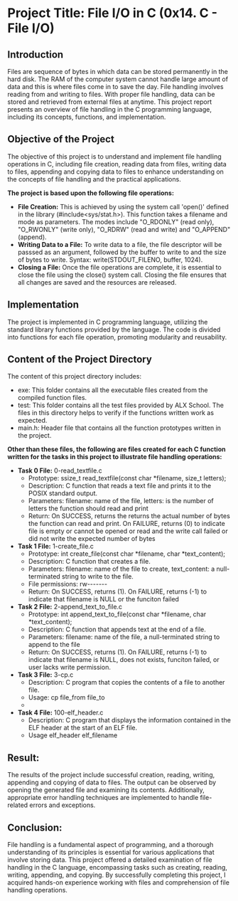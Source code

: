 # Project Title: File I/O in C (0x14. C - File I/O)

## Introduction

Files are sequence of bytes in which data can be stored permanently in the hard disk. The RAM of the computer system cannot handle large amount of data and this is where files come in to save the day. File handling involves reading from and writing to files. With proper file handling, data can be stored and retrieved from external files at anytime. This project report presents an overview of file handling in the C programming language, including its concepts, functions, and implementation.

## Objective of the Project

The objective of this project is to understand and implement file handling operations in C, including file creation, reading data from files, writing data to files, appending and copying data to files to enhance understanding on the concepts of file handling and the practical applications.

**The project is based upon the following file operations:**

- **File Creation:** This is achieved by using the system call 'open()' defined in the library (#include<sys/stat.h>). This function takes a filename and mode as parameters. The modes include "O_RDONLY" (read only), "O_RWONLY" (write only), "O_RDRW" (read and write) and "O_APPEND" (append).
- **Writing Data to a File:** To write data to a file, the file descriptor will be passsed as an argument, followed by the buffer to write to and the size of bytes to write. Syntax: write(STDOUT_FILENO, buffer, 1024).
- **Closing a File:** Once the file operations are complete, it is essential to close the file using the close() system call. Closing the file ensures that all changes are saved and the resources are released.

## Implementation

The project is implemented in C programming language, utilizing the standard library functions provided by the language. The code is divided into functions for each file operation, promoting modularity and reusability.

## Content of the Project Directory

The content of this project directory includes:

- exe: This folder contains all the executable files created from the compiled function files.
- test: This folder contains all the test files provided by ALX School. The files in this directory helps to verify if the functions written work as expected.
- main.h: Header file that contains all the function prototypes written in the project.

**Other than these files, the following are files created for each C function written for the tasks in this project to illustrate file handling operations:**

- **Task 0 File:** 0-read_textfile.c
	- Prototype: ssize_t read_textfile(const char *filename, size_t letters);
	- Description: C function that reads a text file and prints it to the POSIX standard output.
	- Parameters: filename: name of the file, letters: is the number of letters the function should read and print
	- Return: On SUCCESS, returns the returns the actual number of bytes the function can read and print. On FAILURE, returns (0) to indicate file is empty or cannot be opened or read and the write call failed or did not write the expected number of bytes
- **Task 1 File:** 1-create_file.c
	- Prototype: int create_file(const char *filename, char *text_content);
	- Description: C function that creates a file.
	- Parameters: filename: name of the file to create, text_content: a null-terminated string to write to the file.
	- File permissions: rw-------
	- Return: On SUCCESS, returns (1). On FAILURE, returns (-1) to indicate that filename is NULL or the funciton failed
- **Task 2 File:** 2-append_text_to_file.c
	- Prototype: int append_text_to_file(const char *filename, char *text_content);
	- Description: C function that appends text at the end of a file.
	- Parameters: filename: name of the file, a null-terminated string to append to the file
	- Return: On SUCCESS, returns (1). On FAILURE, returns (-1) to indicate that filename is NULL, does not exists, funciton failed, or user lacks write permission.
- **Task 3 File:** 3-cp.c
	- Description: C program that copies the contents of a file to another file.
	- Usage: cp file_from file_to
	- 
- **Task 4 File:** 100-elf_header.c
	- Description: C program that displays the information contained in the ELF header at the start of an ELF file.
	- Usage elf_header elf_filename

## Result:

The results of the project include successful creation, reading, writing, appending and copying of data to files. The output can be observed by opening the generated file and examining its contents. Additionally, appropriate error handling techniques are implemented to handle file-related errors and exceptions.

## Conclusion:

File handling is a fundamental aspect of programming, and a thorough understanding of its principles is essential for various applications that involve storing data. This project offered a detailed examination of file handling in the C language, encompassing tasks such as creating, reading, writing, appending, and copying. By successfully completing this project, I acquired hands-on experience working with files and comprehension of file handling operations.
